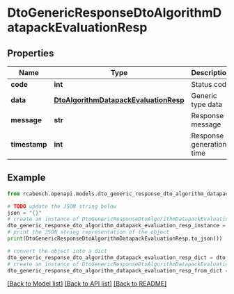 # DtoGenericResponseDtoAlgorithmDatapackEvaluationResp


## Properties

Name | Type | Description | Notes
------------ | ------------- | ------------- | -------------
**code** | **int** | Status code | [optional] 
**data** | [**DtoAlgorithmDatapackEvaluationResp**](DtoAlgorithmDatapackEvaluationResp.md) | Generic type data | [optional] 
**message** | **str** | Response message | [optional] 
**timestamp** | **int** | Response generation time | [optional] 

## Example

```python
from rcabench.openapi.models.dto_generic_response_dto_algorithm_datapack_evaluation_resp import DtoGenericResponseDtoAlgorithmDatapackEvaluationResp

# TODO update the JSON string below
json = "{}"
# create an instance of DtoGenericResponseDtoAlgorithmDatapackEvaluationResp from a JSON string
dto_generic_response_dto_algorithm_datapack_evaluation_resp_instance = DtoGenericResponseDtoAlgorithmDatapackEvaluationResp.from_json(json)
# print the JSON string representation of the object
print(DtoGenericResponseDtoAlgorithmDatapackEvaluationResp.to_json())

# convert the object into a dict
dto_generic_response_dto_algorithm_datapack_evaluation_resp_dict = dto_generic_response_dto_algorithm_datapack_evaluation_resp_instance.to_dict()
# create an instance of DtoGenericResponseDtoAlgorithmDatapackEvaluationResp from a dict
dto_generic_response_dto_algorithm_datapack_evaluation_resp_from_dict = DtoGenericResponseDtoAlgorithmDatapackEvaluationResp.from_dict(dto_generic_response_dto_algorithm_datapack_evaluation_resp_dict)
```
[[Back to Model list]](../README.md#documentation-for-models) [[Back to API list]](../README.md#documentation-for-api-endpoints) [[Back to README]](../README.md)


